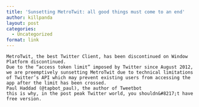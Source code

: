 ```yaml
---
title: 'Sunsetting MetroTwit: all good things must come to an end'
author: killpanda
layout: post
categories:
  - Uncategorized
format: link
---
```

```
MetroTwit, the best Twitter Client, has been discontinued on Window Platform discontinued.
Due to the “access token limit” imposed by Twitter since August 2012, we are preemptively sunsetting MetroTwit due to technical limitations of Twitter’s API which may prevent existing users from accessing the app after the limit has been crossed.
Paul Haddad (@tapbot_paul), the author of Tweetbot
this is why, in the post peak Twitter world, you shouldn&#8217;t have free version.
```
 [1]: http://www.metrotwit.com/2014/03/sunsetting-metrotwit-all-good-things-must-come-to-an-end/
